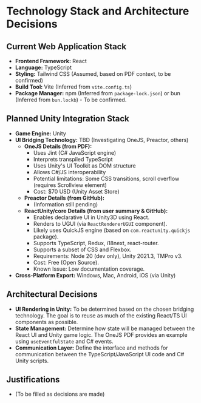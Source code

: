 # Technology Stack and Architecture Decisions

## Current Web Application Stack
- **Frontend Framework:** React
- **Language:** TypeScript
- **Styling:** Tailwind CSS (Assumed, based on PDF context, to be confirmed)
- **Build Tool:** Vite (Inferred from `vite.config.ts`)
- **Package Manager:** npm (Inferred from `package-lock.json`) or bun (Inferred from `bun.lockb`) - To be confirmed.

## Planned Unity Integration Stack
- **Game Engine:** Unity
- **UI Bridging Technology:** TBD (Investigating OneJS, Preactor, others)
  - **OneJS Details (from PDF):**
    - Uses Jint (C# JavaScript engine)
    - Interprets transpiled TypeScript
    - Uses Unity's UI Toolkit as DOM structure
    - Allows C#/JS interoperability
    - Potential limitations: Some CSS transitions, scroll overflow (requires Scrollview element)
    - Cost: $70 USD (Unity Asset Store)
  - **Preactor Details (from GitHub):**
    - (Information still pending)
  - **ReactUnity/core Details (from user summary & GitHub):**
    - Enables declarative UI in Unity3D using React.
    - Renders to UGUI (via `ReactRendererUGUI` component).
    - Likely uses QuickJS engine (based on `com.reactunity.quickjs` package).
    - Supports TypeScript, Redux, i18next, react-router.
    - Supports a subset of CSS and Flexbox.
    - Requirements: Node 20 (dev only), Unity 2021.3, TMPro v3.
    - Cost: Free (Open Source).
    - Known Issue: Low documentation coverage.
- **Cross-Platform Export:** Windows, Mac, Android, iOS (via Unity)

## Architectural Decisions
- **UI Rendering in Unity:** To be determined based on the chosen bridging technology. The goal is to reuse as much of the existing React/TS UI components as possible.
- **State Management:** Determine how state will be managed between the React UI and Unity game logic. The OneJS PDF provides an example using `useEventfulState` and C# events.
- **Communication Layer:** Define the interface and methods for communication between the TypeScript/JavaScript UI code and C# Unity scripts.

## Justifications
- (To be filled as decisions are made)
